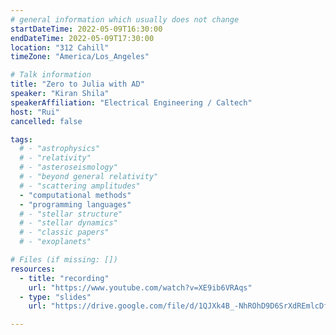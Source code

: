 ```yaml
---
# general information which usually does not change
startDateTime: 2022-05-09T16:30:00
endDateTime: 2022-05-09T17:30:00
location: "312 Cahill"
timeZone: "America/Los_Angeles"

# Talk information
title: "Zero to Julia with AD"
speaker: "Kiran Shila"
speakerAffiliation: "Electrical Engineering / Caltech"
host: "Rui"
cancelled: false

tags:
  # - "astrophysics"
  # - "relativity"
  # - "asteroseismology"
  # - "beyond general relativity"
  # - "scattering amplitudes"
  - "computational methods"
  - "programming languages"
  # - "stellar structure"
  # - "stellar dynamics"
  # - "classic papers"
  # - "exoplanets"

# Files (if missing: [])
resources:
  - title: "recording"
    url: "https://www.youtube.com/watch?v=XE9ib6VRAqs"
  - type: "slides"
    url: "https://drive.google.com/file/d/1QJXk4B_-NhROhD9D6SrXdREmlcDfyYqJ/view?usp=drive_link"

---
```



